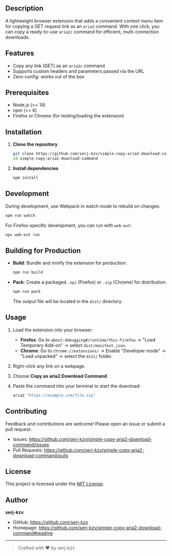 ## Description

A lightweight browser extension that adds a convenient context menu item for copying a GET request link as an `aria2` command. With one click, you can copy a ready-to-use `aria2c` command for efficient, multi-connection downloads.

## Features

- Copy any link (GET) as an `aria2c` command
- Supports custom headers and parameters passed via the URL
- Zero-config: works out of the box

## Prerequisites

- Node.js (>= 14)
- npm (>= 6)
- Firefox or Chrome (for testing/loading the extension)

## Installation

1. **Clone the repository**

   ```bash
   git clone https://github.com/serj-kzv/simple-copy-aria2-download-command.git
   cd simple-copy-aria2-download-command
   ```

2. **Install dependencies**

   ```bash
   npm install
   ```

## Development

During development, use Webpack in watch mode to rebuild on changes:

```bash
npm run watch
```

For Firefox-specific development, you can run with `web-ext`:

```bash
npx web-ext run
```

## Building for Production

- **Build**: Bundle and minify the extension for production.

  ```bash
  npm run build
  ```

- **Pack**: Create a packaged `.xpi` (Firefox) or `.zip` (Chrome) for distribution.

  ```bash
  npm run pack
  ```

  The output file will be located in the `dist/` directory.

## Usage

1. Load the extension into your browser:
    - **Firefox**: Go to `about:debugging#/runtime/this-firefox` → "Load Temporary Add-on" → select `dist/manifest.json`.
    - **Chrome**: Go to `chrome://extensions/` → Enable "Developer mode" → "Load unpacked" → select the `dist/` folder.

2. Right-click any link on a webpage.
3. Choose **Copy as aria2 Download Command**.
4. Paste the command into your terminal to start the download:

   ```bash
   aria2 "https://example.com/file.zip"
   ```

## Contributing

Feedback and contributions are welcome! Please open an issue or submit a pull request:

- Issues: https://github.com/serj-kzv/simple-copy-aria2-download-command/issues
- Pull Requests: https://github.com/serj-kzv/simple-copy-aria2-download-command/pulls

## License

This project is licensed under the [MIT License](https://github.com/serj-kzv/simple-copy-aria2-download-command/blob/main/LICENSE).

## Author

**serj-kzv**

- GitHub: https://github.com/serj-kzv
- Homepage: https://github.com/serj-kzv/simple-copy-aria2-download-command#readme

---

> Crafted with ❤️ by serj-kzv

